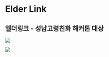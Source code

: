 # Elder Link
## 엘더링크 - 성남고령친화 해커톤 대상 

<img src="https://img.shields.io/badge/Android Studio-3DDC84?style=flat-square&logo=Android Studio&logoColor=white"/></a>

<img src="https://img.shields.io/badge/Firebase-FFCA28?style=flat-square&logo=Firebase&logoColor=white"/></a>
